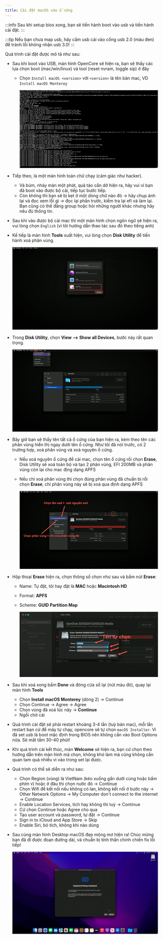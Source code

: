 ```yaml
---
title: Cài đặt macOS vào ổ cứng
---
```


:::info
Sau khi setup bios xong, bạn sẽ tiến hành boot vào usb và tiến hành cài đặt.
:::

:::tip
Nếu bạn chưa map usb, hãy cắm usb cài vào cổng usb 2.0 (màu đen) để tránh lỗi không nhận usb 3.0!
:::

Quá trình cài đặt được mô tả như sau:

- Sau khi boot vào USB, màn hình OpenCore sẽ hiện ra, bạn sẽ thấy các lựa chọn boot (mac/win/linux) và tool (reset nvram, toggle sip) ở đây
  - Chọn `Install macOS <version>` với `<version>` là tên bản mac, VD `Install macOS Monterey`

    ![](/img/docs/installation/install-1.png)

- Tiếp theo, là một màn hình toàn chữ chạy (cảm giác như hacker).
  - Và bùm, nháy màn một phát, quả táo cắn dở hiện ra, hãy vui vì bạn đã boot vào được bộ cài, tiếp tục bước tiếp.
  - Còn không thì bạn sẽ bị kẹt ở một dòng chữ nào đó -> hãy chụp ảnh lại và đọc xem lỗi gì -> đọc lại phần trước, kiểm tra lại efi và làm lại. Bạn cũng có thể đăng group hoặc hỏi những người khác nhưng hãy nêu đủ thông tin.

- Sau khi vào được bộ cài mac thì một màn hình chọn ngôn ngữ sẽ hiện ra, vui lòng chọn `English` (vì tôi hướng dẫn thao tác sau đó theo tiếng anh)

- Kế tiếp là màn hình **Tools** xuất hiện, vui lòng chọn **Disk Utility** để tiến hành xoá phân vùng.

    ![](/img/docs/installation/install-2.png)
- Trong **Disk Utility**, chọn **View --> Show all Devices**, bước này rất quan trọng.

    ![](/img/docs/installation/install-3.png)

- Bây giờ bạn sẽ thấy tên tất cả ổ cứng của bạn hiện ra, kèm theo tên các phân vùng hiển thị ngay dưới tên ổ cứng. Như tôi đã nói trước, có 2 trường hợp, xoá phân vùng và xoá nguyên ổ cứng.
  - Nếu xoá nguyên ổ cứng để cài mac, chọn tên ổ cứng rồi chọn **Erase**, Disk Utility sẽ xoá toàn bộ và tạo 2 phân vùng, EFI 200MB và phân vùng còn lại cho mac địng dạng APFS
  - Nếu chỉ xoá phân vùng thì chọn đúng phân vùng đã chuẩn bị rồi chọn **Erase**, chỉ phân vùng này sẽ bị xoá qua định dạng APFS
  
    ![](/img/docs/installation/install-4.png)

- Hộp thoại **Erase** hiện ra, chọn thông số chọn như sau và bấm nút **Erase**:
  - Name: Tự đặt, tôi hay đặt là **MAC** hoặc **Macintosh HD**
  - Format: **APFS**
  - Scheme: **GUID Partition Map**

    ![](/img/docs/installation/install-5.png)

- Sau khi xoá xong bấm **Done** và đóng cửa sổ lại (nút màu đỏ), quay lại màn hình **Tools**
  - Chọn **Install macOS Monterey** (dòng 2) -> Continue
  - Chọn Continue -> Agree -> Agree
  - Chọn vùng đã xoá lúc nãy -> **Continue**
  - Ngồi chờ cài

- Quá trình cài đặt sẽ phải restart khoảng 3-4 lần (tuỳ bản mac), mỗi lần restart bạn cứ để máy tự chạy, opencore sẽ tự chọn `macOS Installer`. Vì đã set usb là boot mặc định trong BIOS nên không cần vào Boot Options nữa. Sẽ mất tầm 30-40 phút!

- Khi quá trình cài kết thúc, màn **Welcome** sẽ hiện ra, bạn cứ chọn theo hướng dẫn trên màn hình mà chọn, không khó làm mà cũng không cần quan tam quá nhiều vì vào trong set lại được.
- Quá trình có thể sẽ diễn ra như sau:
  - Chọn Region (vùng) là VietNam (kéo xuống gần dưới cùng hoặc bấm phím `V`) hoặc ở đâu thì chọn nước đó -> Continue
  - Chọn Wifi để kết nối nếu không có lan, không kết nối ở bước này -> Other Network Options -> My Computer don't connect to the internet -> Continue
  - Enable Location Services, tích hay không thì tuỳ -> Continue
  - Cứ chọn Continue hoặc Agree cho qua
  - Tạo user account và password, tự đặt -> Continue
  - Sign in to iCloud and App Store -> Skip
  - Enable Siri, bỏ tích, không khi nào dùng

- Sau cùng màn hình Desktop macOS đẹp mộng mơ hiện ra! Chúc mừng bạn đã đi được đoạn đường dài, và chuẩn bị tinh thần chinh chiến fix lỗi tiếp!

    ![](/img/docs/installation/install-6.png)

